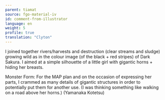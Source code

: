 ```yaml
---
parent: tiamat
source: fgo-material-iv
id: comment-from-illustrator
language: en
weight: 5
profile: true
translation: "Clyton"
---
```


I joined together rivers/harvests and destruction (clear streams and sludge) growing wild as in the colour image (of the black + red stripes) of Dark Sakura. I aimed at a simple silhouette of a little girl with gigantic horns + hiding her breasts.

Monster Form: For the MAP plan and on the occasion of expressing her parts, I crammed as many details of gigantic structures in order to potentially put them for another use. (I was thinking something like walking on a road above her horns.) (Yamanaka Kotetsu)
